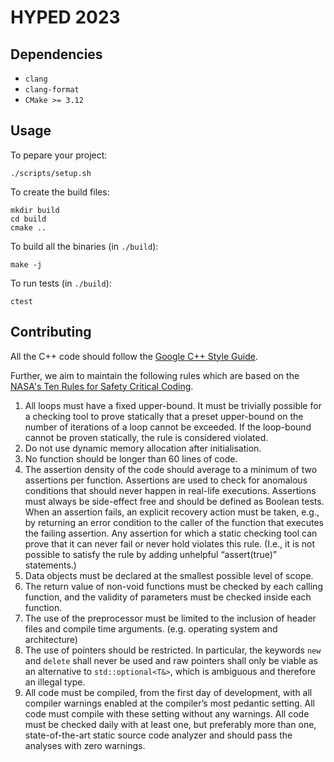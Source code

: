 # HYPED 2023

## Dependencies

- `clang`
- `clang-format`
- `CMake >= 3.12`

## Usage

To pepare your project:

```
./scripts/setup.sh
```

To create the build files:

```
mkdir build 
cd build
cmake ..
```

To build all the binaries (in `./build`):

```
make -j
```

To run tests (in `./build`):

```
ctest
```

## Contributing

All the C++ code should follow the [Google C++ Style Guide](https://google.github.io/styleguide/cppguide.html).

Further, we aim to maintain the following rules which are based on the [NASA's Ten Rules for Safety Critical Coding](https://pixelscommander.com/wp-content/uploads/2014/12/P10.pdf).

1. All loops must have a fixed upper-bound. It must be trivially possible for a 
checking tool to prove statically that a preset upper-bound on the number of iterations 
of a loop cannot be exceeded. If the loop-bound cannot be proven statically, the rule 
is considered violated.
2. Do not use dynamic memory allocation after initialisation.
3. No function should be longer than 60 lines of code.
4. The assertion density of the code should average to a minimum of two 
assertions per function. Assertions are used to check for anomalous conditions that 
should never happen in real-life executions. Assertions must always be side-effect 
free and should be defined as Boolean tests. When an assertion fails, an explicit 
recovery action must be taken, e.g., by returning an error condition to the caller of the 
function that executes the failing assertion. Any assertion for which a static checking 
tool can prove that it can never fail or never hold violates this rule. (I.e., it is not 
possible to satisfy the rule by adding unhelpful “assert(true)” statements.) 
5. Data objects must be declared at the smallest possible level of scope.
6. The return value of non-void functions must be checked by each calling 
function, and the validity of parameters must be checked inside each function.
7. The use of the preprocessor must be limited to the inclusion of header files and compile time arguments. (e.g. operating system and architecture)
8. The use of pointers should be restricted. In particular, the keywords `new` and `delete` shall never be used and raw pointers shall only be viable as an alternative to `std::optional<T&>`, which is ambiguous and therefore an illegal type.
9. All code must be compiled, from the first day of development, with all 
compiler warnings enabled at the compiler’s most pedantic setting. All code must 
compile with these setting without any warnings. All code must be checked daily with 
at least one, but preferably more than one, state-of-the-art static source code analyzer 
and should pass the analyses with zero warnings.

